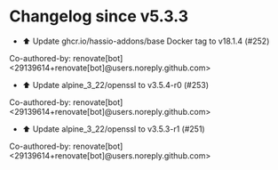 # Changelog since v5.3.3
- ⬆️ Update ghcr.io/hassio-addons/base Docker tag to v18.1.4 (#252)

Co-authored-by: renovate[bot] <29139614+renovate[bot]@users.noreply.github.com> 
- ⬆️ Update alpine_3_22/openssl to v3.5.4-r0 (#253)

Co-authored-by: renovate[bot] <29139614+renovate[bot]@users.noreply.github.com> 
- ⬆️ Update alpine_3_22/openssl to v3.5.3-r1 (#251)

Co-authored-by: renovate[bot] <29139614+renovate[bot]@users.noreply.github.com> 
